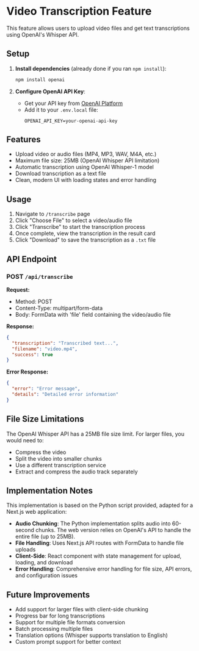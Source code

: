 # Video Transcription Feature

This feature allows users to upload video files and get text transcriptions using OpenAI's Whisper API.

## Setup

1. **Install dependencies** (already done if you ran `npm install`):
   ```bash
   npm install openai
   ```

2. **Configure OpenAI API Key**:
   - Get your API key from [OpenAI Platform](https://platform.openai.com/api-keys)
   - Add it to your `.env.local` file:
     ```
     OPENAI_API_KEY=your-openai-api-key
     ```

## Features

- Upload video or audio files (MP4, MP3, WAV, M4A, etc.)
- Maximum file size: 25MB (OpenAI Whisper API limitation)
- Automatic transcription using OpenAI Whisper-1 model
- Download transcription as a text file
- Clean, modern UI with loading states and error handling

## Usage

1. Navigate to `/transcribe` page
2. Click "Choose File" to select a video/audio file
3. Click "Transcribe" to start the transcription process
4. Once complete, view the transcription in the result card
5. Click "Download" to save the transcription as a `.txt` file

## API Endpoint

### POST `/api/transcribe`

**Request:**
- Method: POST
- Content-Type: multipart/form-data
- Body: FormData with 'file' field containing the video/audio file

**Response:**
```json
{
  "transcription": "Transcribed text...",
  "filename": "video.mp4",
  "success": true
}
```

**Error Response:**
```json
{
  "error": "Error message",
  "details": "Detailed error information"
}
```

## File Size Limitations

The OpenAI Whisper API has a 25MB file size limit. For larger files, you would need to:
- Compress the video
- Split the video into smaller chunks
- Use a different transcription service
- Extract and compress the audio track separately

## Implementation Notes

This implementation is based on the Python script provided, adapted for a Next.js web application:

- **Audio Chunking**: The Python implementation splits audio into 60-second chunks. The web version relies on OpenAI's API to handle the entire file (up to 25MB).
- **File Handling**: Uses Next.js API routes with FormData to handle file uploads
- **Client-Side**: React component with state management for upload, loading, and download
- **Error Handling**: Comprehensive error handling for file size, API errors, and configuration issues

## Future Improvements

- Add support for larger files with client-side chunking
- Progress bar for long transcriptions
- Support for multiple file formats conversion
- Batch processing multiple files
- Translation options (Whisper supports translation to English)
- Custom prompt support for better context
